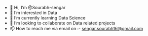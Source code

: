 - 👋 Hi, I’m @Sourabh-sengar
- 👀 I’m interested in Data 
- 🌱 I’m currently learning Data Science
- 💞️ I’m looking to collaborate on Data related projects
- 📫 How to reach me via email on :- sengar.sourabh16@gmail.com

<!---
Sourabh-sengar/Sourabh-sengar is a ✨ special ✨ repository because its `README.md` (this file) appears on your GitHub profile.
You can click the Preview link to take a look at your changes.
--->
